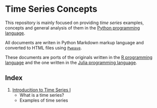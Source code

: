 # Time Series Concepts

This repository is mainly focused on providing *time series* examples, concepts and general
analysis of them in the [Python programming language](https://www.python.org/).

All documents are writen in Python Markdown markup language and converted to HTML files
using [`Pweave`](https://github.com/mpastell/Pweave).

These documents are ports of the originals written in the [R programming language](https://github.com/BioLogs/TimeSeriesConcepts.r)
and the one written in the [Julia programming language](https://github.com/BioLogs/TimeSeriesConcepts.jl).

## Index

1. [Introducition to Time Series I](build/concepts-p1.html)
   - What is a time series?
   - Examples of time series
